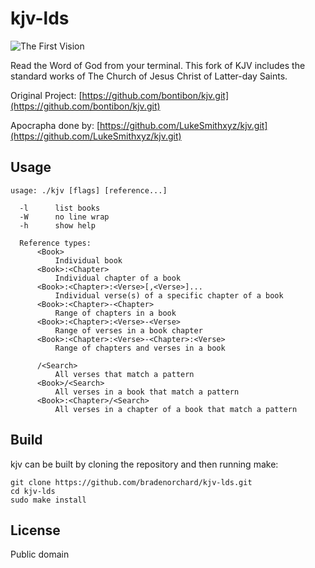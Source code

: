 # kjv-lds

![The First Vision](https://bradenorchard.com/pix/thefirstvision.jpg)

Read the Word of God from your terminal. This fork of KJV includes the standard works of The Church of Jesus Christ of Latter-day Saints.

Original Project: [https://github.com/bontibon/kjv.git](https://github.com/bontibon/kjv.git)

Apocrapha done by: [https://github.com/LukeSmithxyz/kjv.git](https://github.com/LukeSmithxyz/kjv.git)

## Usage

    usage: ./kjv [flags] [reference...]

      -l      list books
      -W      no line wrap
      -h      show help

      Reference types:
          <Book>
              Individual book
          <Book>:<Chapter>
              Individual chapter of a book
          <Book>:<Chapter>:<Verse>[,<Verse>]...
              Individual verse(s) of a specific chapter of a book
          <Book>:<Chapter>-<Chapter>
              Range of chapters in a book
          <Book>:<Chapter>:<Verse>-<Verse>
              Range of verses in a book chapter
          <Book>:<Chapter>:<Verse>-<Chapter>:<Verse>
              Range of chapters and verses in a book

          /<Search>
              All verses that match a pattern
          <Book>/<Search>
              All verses in a book that match a pattern
          <Book>:<Chapter>/<Search>
              All verses in a chapter of a book that match a pattern

## Build

kjv can be built by cloning the repository and then running make:

    git clone https://github.com/bradenorchard/kjv-lds.git
    cd kjv-lds
    sudo make install

## License

Public domain
